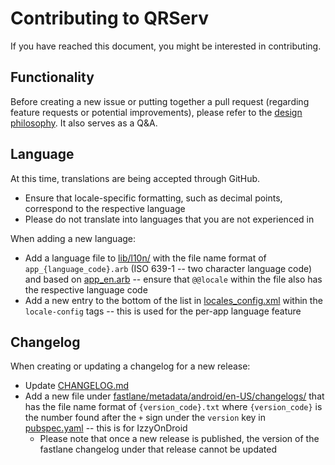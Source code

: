 # Contributing to QRServ

If you have reached this document, you might be interested in contributing.

## Functionality

Before creating a new issue or putting together a pull request (regarding feature requests or potential improvements), please refer to the [design philosophy](PHILOSOPHY.md). It also serves as a Q&A.

## Language

At this time, translations are being accepted through GitHub.

-   Ensure that locale-specific formatting, such as decimal points, correspond to the respective language
-   Please do not translate into languages that you are not experienced in

When adding a new language:

-   Add a language file to [lib/l10n/](lib/l10n/) with the file name format of `app_{language_code}.arb` (ISO 639-1 -- two character language code) and based on [app_en.arb](lib/l10n/app_en.arb) -- ensure that `@@locale` within the file also has the respective language code
-   Add a new entry to the bottom of the list in [locales_config.xml](android/app/src/main/res/xml/locales_config.xml) within the `locale-config` tags -- this is used for the per-app language feature

## Changelog

When creating or updating a changelog for a new release:

-   Update [CHANGELOG.md](CHANGELOG.md)
-   Add a new file under [fastlane/metadata/android/en-US/changelogs/](fastlane/metadata/android/en-US/changelogs/) that has the file name format of `{version_code}.txt` where `{version_code}` is the number found after the `+` sign under the `version` key in [pubspec.yaml](pubspec.yaml) -- this is for IzzyOnDroid
    -   Please note that once a new release is published, the version of the fastlane changelog under that release cannot be updated
